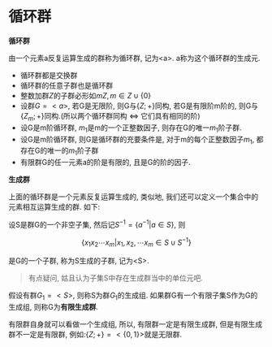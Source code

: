 #  循环群

**循环群**

由一个元素a反复运算生成的群称为循环群, 记为\<a\>. a称为这个循环群的生成元.

* 循环群都是交换群
* 循环群的任意子群也是循环群
* 整数加群$Z$的子群必形如$mZ, m \in Z \cup \{0\}$
* 设群$G = <a>$, 若G是无限阶, 则G与$\{Z; +\}$同构, 若G是有限阶m阶的, 则G与$\{Z_m; +\}$同构.(所以两个循环群同构 $\Longleftrightarrow$ 它们具有相同的阶)
* 设G是m阶循环群, $m_1$是m的一个正整数因子, 则存在G的唯一$m_1$阶子群.
* 设G是m阶循环群, 则G是循环群的充要条件是, 对于m的每个正整数因子$m_1$, 都存在G的唯一的$m_1$阶子群
* 有限群G的任一元素a的阶是有限的, 且是G的阶的因子.

**生成群**

上面的循环群是一个元素反复运算生成的, 类似地, 我们还可以定义一个集合中的元素相互运算生成的群. 如下:

设S是群G的一个非空子集, 然后记$S^{-1} = \{a ^ {-1} | a \in S\}$, 则

$$
\{x_1 x_2 \cdots x_m | x_1, x_2 , \cdots x_m \in S \cup S^{-1}\}
$$

是G的一个子群, 称为S生成的子群, 记为\<S\>.

> 有点疑问, 姑且认为子集S中存在生成群当中的单位元吧.

假设有群$G_1 = <S>$, 则称S为群$G_1$的生成组. 如果群G有一个有限子集S作为G的生成组, 则称G为**有限生成群**. 

有限群自身就可以看做一个生成组, 所以, 有限群一定是有限生成群, 但是有限生成群不一定是有限群, 例如:$\{Z; +\} = <\{0,1\}>$就是无限群.